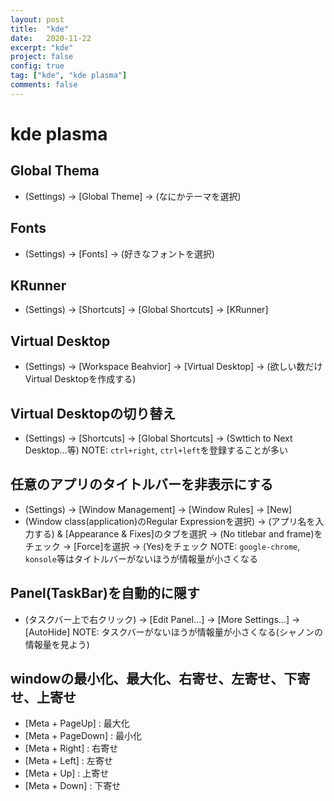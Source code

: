 ```yaml
---
layout: post
title:  "kde"
date:   2020-11-22
excerpt: "kde"
project: false
config: true
tag: ["kde", "kde plasma"]
comments: false
---
```


# kde plasma

## Global Thema
 - (Settings) -> [Global Theme] -> (なにかテーマを選択)

## Fonts
 - (Settings) -> [Fonts] -> (好きなフォントを選択)

## KRunner
 - (Settings) -> [Shortcuts] -> [Global Shortcuts] -> [KRunner]

## Virtual Desktop
 - (Settings) -> [Workspace Beahvior] -> [Virtual Desktop] -> (欲しい数だけVirtual Desktopを作成する)

## Virtual Desktopの切り替え
 - (Settings) -> [Shortcuts] -> [Global Shortcuts] -> (Swttich to Next Desktop...等)
NOTE: `ctrl+right`, `ctrl+left`を登録することが多い

## 任意のアプリのタイトルバーを非表示にする
 - (Settings) -> [Window Management] -> [Window Rules] -> [New]
 - (Window class(application)のRegular Expressionを選択) -> (アプリ名を入力する) & [Appearance & Fixes]のタブを選択 -> (No titlebar and frame)をチェック -> [Force]を選択 -> (Yes)をチェック
NOTE: `google-chrome`, `konsole`等はタイトルバーがないほうが情報量が小さくなる

## Panel(TaskBar)を自動的に隠す 
 - (タスクバー上で右クリック) -> [Edit Panel...] -> [More Settings...] -> [AutoHide]
NOTE: タスクバーがないほうが情報量が小さくなる(シャノンの情報量を見よう)

## windowの最小化、最大化、右寄せ、左寄せ、下寄せ、上寄せ
 - [Meta + PageUp] : 最大化
 - [Meta + PageDown] : 最小化
 - [Meta + Right] : 右寄せ
 - [Meta + Left] : 左寄せ
 - [Meta + Up] : 上寄せ
 - [Meta + Down] : 下寄せ
